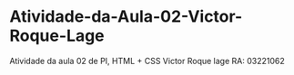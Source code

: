 # Atividade-da-Aula-02-Victor-Roque-Lage
Atividade da aula 02 de PI, HTML + CSS
Victor Roque lage                       RA: 03221062
